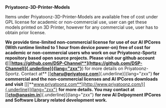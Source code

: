 
**Priyatoonz-3D-Printer-Models**


Items under Priyatoonz-3D-Printer-Models are available free of cost
under GPL license for academic or non-commercial use, user can get these
models printed on 3D Printer, however for any commercial use, user has
to obtain prior license.


**We provide time-limited non-commercial license for use of our AI
IPCores (With runtime limited to 1 hour from device power-on) free of
cost for academic or non-commercial users who work on our
Priyatoonz-Sportz** **repository based** **open source projects. Please
visit our github account
(**[[[**https://github.com/DSP-Channel**](https://github.com/DSP-Channel)]{.underline}]{lang="zxx"}**)
for more details on Priyatoonz-Sportz. Contact at**
[[[**charu\@priyatooz.com**](mailto:charu@priyatooz.com)]{.underline}]{lang="zxx"}
**for commercial and the non-commercial licenses and AI IPCores
downloads and visit**
[[[**www.priyatoonz.com**](http://www.priyatoonz.com/)]{.underline}]{lang="zxx"}
**for more details. You may contact at**
[[[**cto\@anasim.in**](mailto:cto@anasim.in)]{.underline}]{lang="zxx"}
**for new AI Delpoyment IPCores and Software Library related development
work.**

